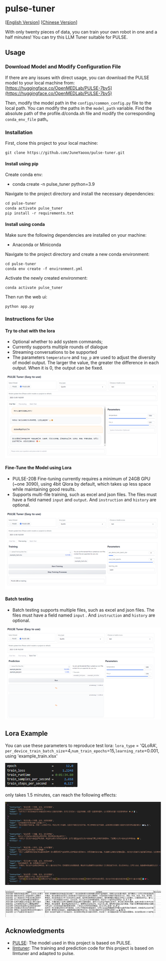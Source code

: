 # pulse-tuner


[[English Version](https://github.com/JuneYaooo/pulse-tuner/blob/main/README.md)]   [[Chinese Version](https://github.com/JuneYaooo/pulse-tuner/blob/main/README_zh.md)]

With only twenty pieces of data, you can train your own robot in one and a half minutes! You can try this LLM Tuner suitable for PULSE.

## Usage

### Download Model and Modify Configuration File

If there are any issues with direct usage, you can download the PULSE model to your local machine from: [https://huggingface.co/OpenMEDLab/PULSE-7bv5](https://huggingface.co/OpenMEDLab/PULSE-7bv5)

Then, modify the model path in the `configs/common_config.py` file to the local path. You can modify the paths in the `model_path` variable. Find the absolute path of the profile.d/conda.sh file and modify the corresponding `conda_env_file` path。

### Installation

First, clone this project to your local machine:

```
git clone https://github.com/JuneYaooo/pulse-tuner.git
```

#### Install using pip

Create conda env:

- conda create -n pulse_tuner python=3.9

Navigate to the project directory and install the necessary dependencies:

```
cd pulse-tuner
conda activate pulse_tuner
pip install -r requirements.txt
```

#### Install using conda

Make sure the following dependencies are installed on your machine:

- Anaconda or Miniconda

Navigate to the project directory and create a new conda environment:

```
cd pulse-tuner
conda env create -f environment.yml
```

Activate the newly created environment:

```
conda activate pulse_tuner
```

Then run the web ui:

```
python app.py
```

### Instructions for Use

#### Try to chat with the lora

- Optional whether to add system commands;
- Currently supports multiple rounds of dialogue
- Streaming conversations to be supported
- The parameters `temperature` and `top_p` are used to adjust the diversity of model output. The larger the value, the greater the difference in each output. When it is 0, the output can be fixed.

![Chat](figures/chat.png)

#### Fine-Tune the Model using Lora

- PULSE-20B Fine-tuning currently requires a minimum of 24GB GPU (~one 3090), using 4bit Qlora by default, which takes up less space while maintaining good results.
- Supports multi-file training, such as excel and json files. The files must have a field named `input` and `output`. And `instruction` and `history` are optional.

![Lora Fine-Tuning](figures/finetune.png)


#### Batch testing

- Batch testing supports multiple files, such as excel and json files. The files must have a field named `input` . And `instruction` and `history` are optional.

![Batch Test](figures/batch_test.png)


## Lora Example
You can use these parameters to reproduce test lora: `lora_type` = 'QLoRA', `per_device_train_batch_size`=4,`num_train_epochs`=15,`learning_rate`=0.001, using 'example_train.xlsx'

![Demo Lora Training](figures/train_res_demo.png)

only takes 1.5 minutes, can reach the following effects:

![example_output1](figures/example_output1.png)

![example_output2](figures/example_output2.png)


## Acknowledgments

- [PULSE](https://github.com/openmedlab/PULSE): The model used in this project is based on PULSE.
- [llmtuner](https://github.com/hiyouga/LLaMA-Factory): The training and prediction code for this project is based on llmtuner and adapted to pulse.